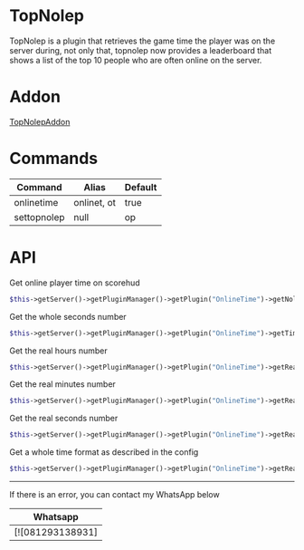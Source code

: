 # TopNolep

TopNolep is a plugin that retrieves the game time the player was on the server during, not only that, topnolep now provides a leaderboard that shows a list of the top 10 people who are often online on the server.

# Addon
[TopNolepAddon](https://github.com/EdoGaming28/TopNolepAddon)
# Commands
Command | Alias| Default
------- | ---------- | --------
onlinetime | onlinet, ot | true
settopnolep | null | op

# API
Get online player time on scorehud
```php
$this->getServer()->getPluginManager()->getPlugin("OnlineTime")->getNolepTime($player);
```
Get the whole seconds number
```php
$this->getServer()->getPluginManager()->getPlugin("OnlineTime")->getTime($player);
```
Get the real hours number
```php
$this->getServer()->getPluginManager()->getPlugin("OnlineTime")->getRealTimeHours($player);
```
Get the real minutes number
```php
$this->getServer()->getPluginManager()->getPlugin("OnlineTime")->getRealTimeMinutes($player);
```
Get the real seconds number
```php
$this->getServer()->getPluginManager()->getPlugin("OnlineTime")->getRealTimeSeconds($player);
```
Get a whole time format as described in the config
```php
$this->getServer()->getPluginManager()->getPlugin("OnlineTime")->getRealTime($player);
```

----------------

If there is an error, you can contact my WhatsApp below

| Whatsapp |
| :---: |
[![081293138931] |

